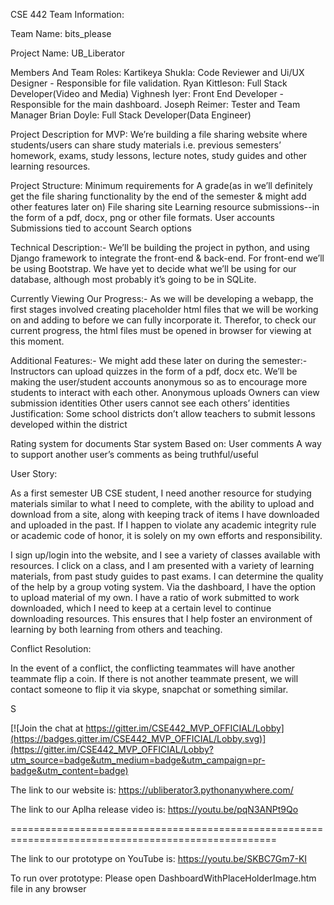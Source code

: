 CSE 442 Team Information:

Team Name: bits_please

Project Name: UB_Liberator

Members And Team Roles:
Kartikeya Shukla: Code Reviewer and Ui/UX Designer - Responsible for file validation.
Ryan Kittleson: Full Stack Developer(Video and Media)
Vighnesh Iyer: Front End Developer - Responsible for the main dashboard.
Joseph Reimer: Tester and Team Manager
Brian Doyle: Full Stack Developer(Data Engineer)


Project Description for MVP:
We’re building a file sharing website where students/users can share study materials i.e. previous semesters’ homework, exams, study lessons, lecture notes, study guides and other learning resources. 

Project Structure:
Minimum requirements for A grade(as in we’ll definitely get the file sharing functionality by the end of the semester & might add other features later on) 
File sharing site
Learning resource submissions--in the form of a pdf, docx, png or  other file formats.
User accounts
Submissions tied to account
Search options

Technical Description:-
We’ll be building the project in python, and using Django framework to integrate the front-end & back-end. For front-end we’ll be using Bootstrap. We have yet to decide what we’ll be using for our database, although most probably it’s going to be in SQLite.

Currently Viewing Our Progress:-
As we will be developing a webapp, the first stages involved creating placeholder html files that we will be working on and adding to before we can fully incorporate it. Therefor, to check our current progress, the html files must be opened in browser for viewing at this moment.

Additional Features:-
We might add these later on during the semester:-
Instructors can upload quizzes in the form of a pdf, docx etc.
We’ll be making the user/student accounts anonymous so as to encourage more students to interact with each other.
	Anonymous uploads
Owners can view submission identities
Other users cannot see each others’ identities
Justification: Some school districts don’t allow teachers to submit lessons developed within the district

Rating system for documents
Star system
Based on:
User comments
A way to support another user’s comments as being truthful/useful

User Story:

As a first semester UB CSE student, I need another resource for studying materials similar to what I need to complete, with the ability to upload and download from a site, along with keeping track of items I have downloaded and uploaded in the past. If I happen to violate any academic integrity rule or academic code of honor, it is solely on my own efforts and responsibility.

I sign up/login into the website, and I see a variety of classes available with resources.
I click on a class, and I am presented with a variety of learning materials, from past
study guides to past exams.  I can determine the quality of the help by a group voting
system.  Via the dashboard, I have the option to upload material of my own.  I have a ratio
of work submitted to work downloaded, which I need to keep at a certain level to continue
downloading resources. This ensures that I help foster an environment of learning
by both learning from others and teaching.


Conflict Resolution:

In the event of a conflict, the conflicting teammates will have another teammate flip a coin.  If there is not another teammate present, we will contact someone to flip it via skype, snapchat or something similar.

S



[![Join the chat at https://gitter.im/CSE442_MVP_OFFICIAL/Lobby](https://badges.gitter.im/CSE442_MVP_OFFICIAL/Lobby.svg)](https://gitter.im/CSE442_MVP_OFFICIAL/Lobby?utm_source=badge&utm_medium=badge&utm_campaign=pr-badge&utm_content=badge)


The link to our website is: https://ubliberator3.pythonanywhere.com/

The link to our Aplha release video is: https://youtu.be/pqN3ANPt9Qo

====================================================================================================

The link to our prototype on YouTube is: https://youtu.be/SKBC7Gm7-KI


To run over prototype: Please open DashboardWithPlaceHolderImage.htm file in any browser
